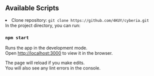 
## Available Scripts
<li>Clone repository: <code>git clone https://github.com/4KUY/cyberia.git</code></li>
In the project directory, you can run:

### `npm start`

Runs the app in the development mode.\
Open [http://localhost:3000](http://localhost:3000) to view it in the browser.

The page will reload if you make edits.\
You will also see any lint errors in the console.

